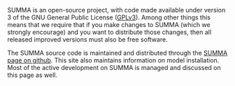 SUMMA is an open-source project, with code made available under version 3 of the GNU General Public License ([GPLv3](http://www.gnu.org/licenses/gpl-3.0.html)). Among other things this means that we require that if you make changes to SUMMA (which we strongly encourage) and you want to distribute those changes, then all released improved versions must also be free software.

The SUMMA source code is maintained and distributed through the [SUMMA page on github](https://github.com/UCAR/summa). This site also maintains information on model installation. Most of the active development on SUMMA is managed and discussed on this page as well.
